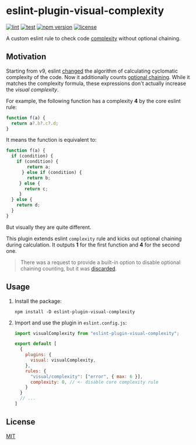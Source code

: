 # eslint-plugin-visual-complexity

[![lint](https://github.com/vitalets/eslint-plugin-visual-complexity/actions/workflows/lint.yaml/badge.svg)](https://github.com/vitalets/eslint-plugin-visual-complexity/actions/workflows/lint.yaml)
[![test](https://github.com/vitalets/eslint-plugin-visual-complexity/actions/workflows/test.yaml/badge.svg)](https://github.com/vitalets/eslint-plugin-visual-complexity/actions/workflows/test.yaml)
[![npm version](https://img.shields.io/npm/v/eslint-plugin-visual-complexity)](https://www.npmjs.com/package/eslint-plugin-visual-complexity)
[![license](https://img.shields.io/npm/l/eslint-plugin-visual-complexity)](https://github.com/vitalets/eslint-plugin-visual-complexity/blob/main/LICENSE)

A custom eslint rule to check code [complexity](https://eslint.org/docs/latest/rules/complexity) without optional chaining.

## Motivation
Starting from v9, eslint [changed](https://github.com/eslint/eslint/issues/18060) the algorithm of calculating cyclomatic complexity of the code. Now it additionally counts [optional chaining](https://developer.mozilla.org/en-US/docs/Web/JavaScript/Reference/Operators/Optional_chaining). While it matches the complexity formula, these expressions don't actually increase the _visual complexity_.

For example, the following function has a complexity **4** by the core eslint rule:

```js
function f(a) {
  return a?.b?.c?.d;
}
```

It means the function is equivalent to:
```js
function f(a) {
  if (condition) {
    if (condition) {
        return a;
      } else if (condition) {
        return b;
     } else {
       return c;
     }
  } else {
    return d;
  }
}
```
But visually they are quite different. 

This plugin extends eslint `complexity` rule and 
kicks out optional chaining during calculation. It outputs **1** for the first function and **4** for the second one.

> There was a request to provide a built-in option to disable optional chaining counting, but it was [discarded](https://github.com/eslint/eslint/issues/18432).

## Usage

1. Install the package:
    ```
    npm install -D eslint-plugin-visual-complexity
    ```

2. Import and use the plugin in `eslint.config.js`:
    ```js
    import visualComplexity from "eslint-plugin-visual-complexity";

    export default [
      {
        plugins: {
          visual: visualComplexity,
        },
        rules: {
          "visual/complexity": ["error", { max: 6 }],
          complexity: 0, // <- disable core complexity rule
        }
      }
      // ...
    ]
    ```

## License
[MIT](https://github.com/vitalets/eslint-plugin-visual-complexity/blob/main/LICENSE)
